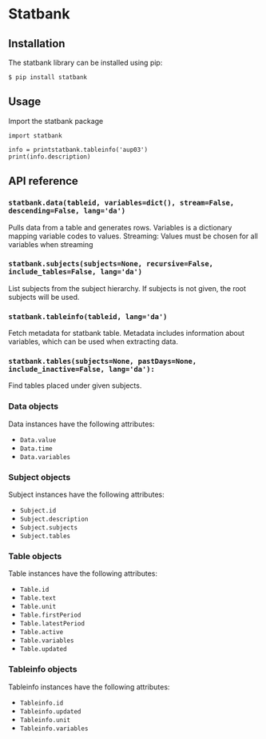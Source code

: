 # Statbank

## Installation
The statbank library can be installed using pip:

    $ pip install statbank
 
## Usage
Import the statbank package

    import statbank

    info = printstatbank.tableinfo('aup03')
    print(info.description)

## API reference

### `statbank.data(tableid, variables=dict(), stream=False, descending=False, lang='da')`
Pulls data from a table and generates rows. Variables is a dictionary mapping variable codes to values. Streaming: Values must be chosen for all variables when streaming

### `statbank.subjects(subjects=None, recursive=False, include_tables=False, lang='da')`
List subjects from the subject hierarchy. If subjects is not given, the root subjects will be used.

### `statbank.tableinfo(tableid, lang='da')`
Fetch metadata for statbank table. Metadata includes information about variables, which can be used when extracting data.

### `statbank.tables(subjects=None, pastDays=None, include_inactive=False, lang='da'):`
Find tables placed under given subjects.

### Data objects
Data instances have the following attributes:

* `Data.value`
* `Data.time`
* `Data.variables`

### Subject objects
Subject instances have the following attributes:

* `Subject.id`
* `Subject.description`
* `Subject.subjects`
* `Subject.tables`

### Table objects
Table instances have the following attributes:

* `Table.id`
* `Table.text`
* `Table.unit`
* `Table.firstPeriod`
* `Table.latestPeriod`
* `Table.active`
* `Table.variables`
* `Table.updated`

### Tableinfo objects
Tableinfo instances have the following attributes:

* `Tableinfo.id`
* `Tableinfo.updated`
* `Tableinfo.unit`
* `Tableinfo.variables`

